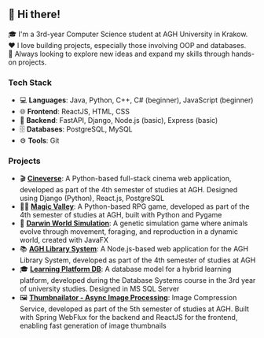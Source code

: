 ## 👋 Hi there!  
🎓 I'm a 3rd-year Computer Science student at AGH University in Krakow.  
❤️ I love building projects, especially those involving OOP and databases.  
🚀 Always looking to explore new ideas and expand my skills through hands-on projects.

### Tech Stack  
- 💻 **Languages**: Java, Python, C++, C# (beginner), JavaScript (beginner)  
- 🌐 **Frontend**: ReactJS, HTML, CSS  
- 🔧 **Backend**: FastAPI, Django, Node.js (basic), Express (basic)  
- 🗄 **Databases**: PostgreSQL, MySQL  
- ⚙️ **Tools**: Git

### Projects

- 🎬 [**Cineverse**](https://github.com/skochv04/Cineverse): A Python-based full-stack cinema web application, developed as part of the 4th semester of studies at AGH. Designed using Django (Python), React.js, PostgreSQL  
- 🧙‍♂️ [**Magic Valley**](https://github.com/skochv04/rpg-python-game): A Python-based RPG game, developed as part of the 4th semester of studies at AGH, built with Python and Pygame  
- 🧬 [**Darwin World Simulation**](https://github.com/skochv04/darwin-world-simulation): A genetic simulation game where animals evolve through movement, foraging, and reproduction in a dynamic world, created with JavaFX  
- 📚 [**AGH Library System**](https://github.com/skochv04/AGH-Main-Library-Page): A Node.js-based web application for the AGH Library System, developed as part of the 4th semester of studies at AGH  
- 🎓 [**Learning Platform DB**](https://github.com/skochv04/learning-platform-db): A database model for a hybrid learning platform, developed during the Database Systems course in the 3rd year of university studies. Designed in MS SQL Server  
- 🖼️ [**Thumbnailator - Async Image Processing**](https://github.com/skochv04/thumbnailator): Image Compression Service, developed as part of the 5th semester of studies at AGH. Built with Spring WebFlux for the backend and ReactJS for the frontend, enabling fast generation of image thumbnails  
